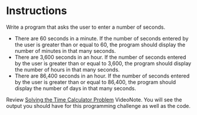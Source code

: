 # Instructions  

Write a program that asks the user to enter a number of seconds.

* There are 60 seconds in a minute. If the number of seconds entered by the user is greater than or equal to 60, the program should display the number of minutes in that many seconds.
* There are 3,600 seconds in an hour. If the number of seconds entered by the user is greater than or equal to 3,600, the program should display the number of hours in that many seconds.
* There are 86,400 seconds in an hour. If the number of seconds entered by the user is greater than or equal to 86,400, the program should display the number of days in that many seconds.

Review [Solving the Time Calculator Problem](https://mediaplayer.pearsoncmg.com/assets/gaddis_cpp10e_0404_Solving_Time_Calculator_Problem) VideoNote. You will see the output you should have for this programming challenge as well as the code. 